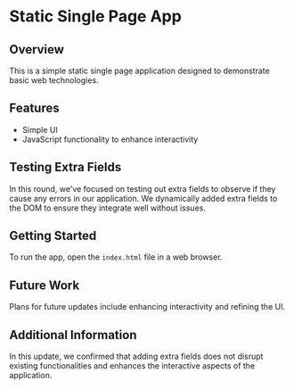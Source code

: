 # Static Single Page App

## Overview
This is a simple static single page application designed to demonstrate basic web technologies.

## Features
- Simple UI
- JavaScript functionality to enhance interactivity

## Testing Extra Fields
In this round, we've focused on testing out extra fields to observe if they cause any errors in our application. We dynamically added extra fields to the DOM to ensure they integrate well without issues.

## Getting Started
To run the app, open the `index.html` file in a web browser.

## Future Work
Plans for future updates include enhancing interactivity and refining the UI.

## Additional Information
In this update, we confirmed that adding extra fields does not disrupt existing functionalities and enhances the interactive aspects of the application.
